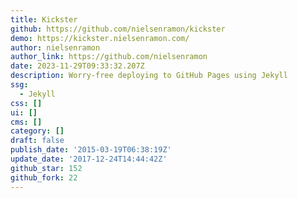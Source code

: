 ```yaml
---
title: Kickster
github: https://github.com/nielsenramon/kickster
demo: https://kickster.nielsenramon.com/
author: nielsenramon
author_link: https://github.com/nielsenramon
date: 2023-11-29T09:33:32.207Z
description: Worry-free deploying to GitHub Pages using Jekyll
ssg:
  - Jekyll
css: []
ui: []
cms: []
category: []
draft: false
publish_date: '2015-03-19T06:38:19Z'
update_date: '2017-12-24T14:44:42Z'
github_star: 152
github_fork: 22
---
```


